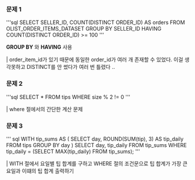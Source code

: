 ### 문제 1

'''sql
SELECT SELLER_ID, COUNT(DISTINCT ORDER_ID) AS orders
FROM OLIST_ORDER_ITEMS_DATASET
GROUP BY SELLER_ID
HAVING COUNT(DISTINCT ORDER_ID) >= 100
'''
   
**GROUP BY** 와 **HAVING** 사용  

| order_item_id가 있기 때문에 동일한 order_id가 여러 개 존재할 수 있었다. 이걸 생각못하고 DISTINCT를 안 썼다가 여러 번 틀렸다 ..  



### 문제 2

'''sql
SELECT *
FROM tips
WHERE size % 2 != 0
'''  


| where 절에서의 간단한 계산 문제  



### 문제 3

''' sql
WITH tip_sums AS (
    SELECT day, ROUND(SUM(tip), 3) AS tip_daily
    FROM tips
    GROUP BY day
)
SELECT day, tip_daily
FROM tip_sums
WHERE tip_daily = (SELECT MAX(tip_daily) FROM tip_sums);
'''



| WITH 절에서 요일별 팁 합계를 구하고 WHERE 절의 조건문으로 팁 합계가 가장 큰 요일과 이떄의 팁 합계 출력하기
